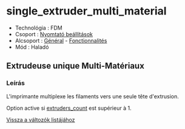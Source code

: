 # single\_extruder\_multi\_material

* Technológia : FDM
* Csoport : [Nyomtató beállítások](../../beallitasok/printer_settings.md)
* Alcsoport : [Général](../../beallitasok/printer_settings.md#général) - [Fonctionnalités](../../beallitasok/printer_settings.md#fonctionnalités)
* Mód : Haladó

## Extrudeuse unique Multi-Matériaux

### Leírás

L'imprimante multiplexe les filaments vers une seule tête d'extrusion.

Option active si [extruders\_count](extruders_count.md) est supérieur à 1.

[Vissza a változók listájához](../../variable_list)


